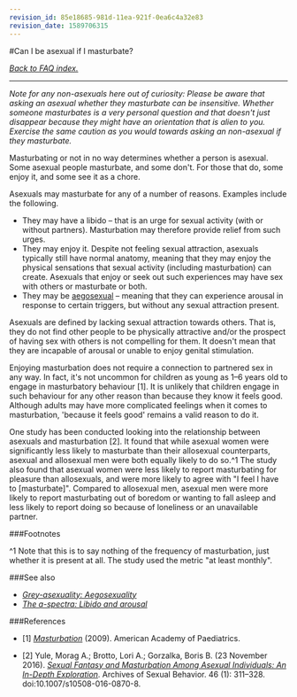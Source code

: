 ```yaml
---
revision_id: 85e18685-981d-11ea-921f-0ea6c4a32e83
revision_date: 1589706315
---
```


#Can I be asexual if I masturbate?

[*Back to FAQ index.*](https://www.reddit.com/r/asexuality/wiki/faq)

---

*Note for any non-asexuals here out of curiosity: Please be aware that asking an asexual whether they masturbate can be insensitive. Whether someone masturbates is a very personal question and that doesn't just disappear because they might have an orientation that is alien to you. Exercise the same caution as you would towards asking an non-asexual if they masturbate.*

Masturbating or not in no way determines whether a person is asexual. Some asexual people masturbate, and some don't. For those that do, some enjoy it, and some see it as a chore.

Asexuals may masturbate for any of a number of reasons. Examples include the following.

* They may have a libido – that is an urge for sexual activity (with or without partners). Masturbation may therefore provide relief from such urges.
* They may enjoy it. Despite not feeling sexual attraction, asexuals typically still have normal anatomy, meaning that they may enjoy the physical sensations that sexual activity (including masturbation) can create. Asexuals that enjoy or seek out such experiences may have sex with others or masturbate or both.
* They may be [aegosexual](https://www.reddit.com/r/asexuality/wiki/grey-asexuality#wiki_aegosexuality) – meaning that they can experience arousal in response to certain triggers, but without any sexual attraction present.

Asexuals are defined by lacking sexual attraction towards others. That is, they do not find other people to be physically attractive and/or the prospect of having sex with others is not compelling for them. It doesn't mean that they are incapable of arousal or unable to enjoy genital stimulation.

Enjoying masturbation does not require a connection to partnered sex in any way. In fact, it's not uncommon for children as young as 1–6 years old to engage in masturbatory behaviour [1]. It is unlikely that children engage in such behaviour for any other reason than because they know it feels good. Although adults may have more complicated feelings when it comes to masturbation, 'because it feels good' remains a valid reason to do it.

One study has been conducted looking into the relationship between asexuals and masturbation [2]. It found that while asexual women were significantly less likely to masturbate than their allosexual counterparts, asexual and allosexual men were both equally likely to do so.^1 The study also found that asexual women were less likely to report masturbating for pleasure than allosexuals, and were more likely to agree with "I feel I have to [masturbate]". Compared to allosexual men, asexual men were more likely to report masturbating out of boredom or wanting to fall asleep and less likely to report doing so because of loneliness or an unavailable partner.

###Footnotes

^1 Note that this is to say nothing of the frequency of masturbation, just whether it is present at all. The study used the metric "at least monthly".

###See also

* [*Grey-asexuality: Aegosexuality*](https://www.reddit.com/r/asexuality/wiki/grey-asexuality#wiki_aegosexuality)
* [*The a-spectra: Libido and arousal*](https://www.reddit.com/r/asexuality/wiki/the_spectra#wiki_libido_and_arousal)

###References

* [1] [*Masturbation*](https://www.healthychildren.org/English/ages-stages/gradeschool/puberty/Pages/Masturbation.aspx) (2009). American Academy of Paediatrics.

* [2] Yule, Morag A.; Brotto, Lori A.; Gorzalka, Boris B. (23 November 2016). [*Sexual Fantasy and Masturbation Among Asexual Individuals: An In-Depth Exploration*](https://link.springer.com/article/10.1007/s10508-016-0870-8). Archives of Sexual Behavior. 46 (1): 311–328. doi:10.1007/s10508-016-0870-8.